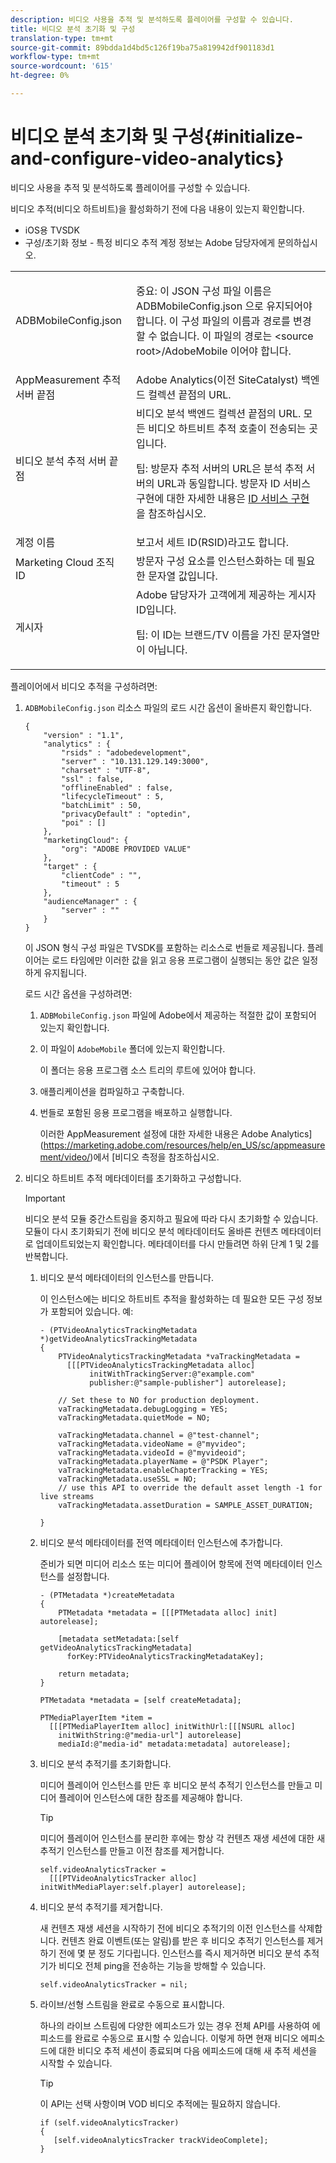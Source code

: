 ```yaml
---
description: 비디오 사용을 추적 및 분석하도록 플레이어를 구성할 수 있습니다.
title: 비디오 분석 초기화 및 구성
translation-type: tm+mt
source-git-commit: 89bdda1d4bd5c126f19ba75a819942df901183d1
workflow-type: tm+mt
source-wordcount: '615'
ht-degree: 0%

---
```



# 비디오 분석 초기화 및 구성{#initialize-and-configure-video-analytics}

비디오 사용을 추적 및 분석하도록 플레이어를 구성할 수 있습니다.

비디오 추적(비디오 하트비트)을 활성화하기 전에 다음 내용이 있는지 확인합니다.

* iOS용 TVSDK
* 구성/초기화 정보 - 특정 비디오 추적 계정 정보는 Adobe 담당자에게 문의하십시오.

<table id="table_3565328ABBEE4605A92EAE1ADE5D6F84"> 
 <tbody> 
  <tr> 
   <td colname="col1"> <span class="filepath"> ADBMobileConfig.json  </span> </td> 
   <td colname="col2"> <p>중요: 이 JSON 구성 파일 이름은 <span class="codeph"> ADBMobileConfig.json </span>으로 유지되어야 합니다. 이 구성 파일의 이름과 경로를 변경할 수 없습니다. 이 파일의 경로는 <span class="codeph"> &lt;source root&gt;/AdobeMobile </span>이어야 합니다. </p> </td> 
  </tr> 
  <tr> 
   <td colname="col1"> <span class="codeph"> AppMeasurement  </span> 추적 서버 끝점 </td> 
   <td colname="col2"> Adobe Analytics(이전 SiteCatalyst) 백엔드 컬렉션 끝점의 URL. </td> 
  </tr> 
  <tr> 
   <td colname="col1"> 비디오 분석 추적 서버 끝점 </td> 
   <td colname="col2"> 비디오 분석 백엔드 컬렉션 끝점의 URL. 모든 비디오 하트비트 추적 호출이 전송되는 곳입니다. <p>팁: 방문자 추적 서버의 URL은 분석 추적 서버의 URL과 동일합니다. 방문자 ID 서비스 구현에 대한 자세한 내용은 <a href="https://marketing.adobe.com/resources/help/en_US/mcvid/mcvid-setup-target.html" format="html" scope="external"> ID 서비스 구현 </a>을 참조하십시오. </p> </td> 
  </tr> 
  <tr> 
   <td colname="col1"> 계정 이름 </td> 
   <td colname="col2"> 보고서 세트 ID(RSID)라고도 합니다. </td> 
  </tr> 
  <tr> 
   <td colname="col1"> Marketing Cloud 조직 ID </td> 
   <td colname="col2"> 방문자 구성 요소를 인스턴스화하는 데 필요한 문자열 값입니다. </td> 
  </tr> 
  <tr> 
   <td colname="col1"> 게시자 </td> 
   <td colname="col2"> Adobe 담당자가 고객에게 제공하는 게시자 ID입니다. <p>팁: 이 ID는 브랜드/TV 이름을 가진 문자열만이 아닙니다. </p> </td> 
  </tr> 
 </tbody> 
</table>

플레이어에서 비디오 추적을 구성하려면:

1. `ADBMobileConfig.json` 리소스 파일의 로드 시간 옵션이 올바른지 확인합니다.

   ```
   { 
       "version" : "1.1", 
       "analytics" : { 
           "rsids" : "adobedevelopment", 
           "server" : "10.131.129.149:3000", 
           "charset" : "UTF-8", 
           "ssl" : false, 
           "offlineEnabled" : false, 
           "lifecycleTimeout" : 5, 
           "batchLimit" : 50, 
           "privacyDefault" : "optedin", 
           "poi" : [] 
       }, 
       "marketingCloud": { 
           "org": "ADOBE PROVIDED VALUE"  
       }, 
       "target" : { 
           "clientCode" : "", 
           "timeout" : 5 
       }, 
       "audienceManager" : { 
           "server" : "" 
       } 
   }
   ```

   이 JSON 형식 구성 파일은 TVSDK를 포함하는 리소스로 번들로 제공됩니다. 플레이어는 로드 타임에만 이러한 값을 읽고 응용 프로그램이 실행되는 동안 값은 일정하게 유지됩니다.

   로드 시간 옵션을 구성하려면:

   1. `ADBMobileConfig.json` 파일에 Adobe에서 제공하는 적절한 값이 포함되어 있는지 확인합니다.
   1. 이 파일이 `AdobeMobile` 폴더에 있는지 확인합니다.

      이 폴더는 응용 프로그램 소스 트리의 루트에 있어야 합니다.
   1. 애플리케이션을 컴파일하고 구축합니다.
   1. 번들로 포함된 응용 프로그램을 배포하고 실행합니다.

      이러한 AppMeasurement 설정에 대한 자세한 내용은 Adobe Analytics](https://marketing.adobe.com/resources/help/en_US/sc/appmeasurement/video/)에서 [비디오 측정을 참조하십시오.
1. 비디오 하트비트 추적 메타데이터를 초기화하고 구성합니다.

   >[!IMPORTANT]
   >
   >비디오 분석 모듈 중간스트림을 중지하고 필요에 따라 다시 초기화할 수 있습니다. 모듈이 다시 초기화되기 전에 비디오 분석 메타데이터도 올바른 컨텐츠 메타데이터로 업데이트되었는지 확인합니다. 메타데이터를 다시 만들려면 하위 단계 1 및 2를 반복합니다.

   1. 비디오 분석 메타데이터의 인스턴스를 만듭니다.

      이 인스턴스에는 비디오 하트비트 추적을 활성화하는 데 필요한 모든 구성 정보가 포함되어 있습니다. 예:

      ```
      - (PTVideoAnalyticsTrackingMetadata *)getVideoAnalyticsTrackingMetadata 
      { 
          PTVideoAnalyticsTrackingMetadata *vaTrackingMetadata =  
            [[[PTVideoAnalyticsTrackingMetadata alloc]  
                 initWithTrackingServer:@"example.com" 
                 publisher:@"sample-publisher"] autorelease]; 
      
          // Set these to NO for production deployment. 
          vaTrackingMetadata.debugLogging = YES;  
          vaTrackingMetadata.quietMode = NO; 
      
          vaTrackingMetadata.channel = @"test-channel"; 
          vaTrackingMetadata.videoName = @"myvideo"; 
          vaTrackingMetadata.videoId = @"myvideoid"; 
          vaTrackingMetadata.playerName = @"PSDK Player"; 
          vaTrackingMetadata.enableChapterTracking = YES; 
          vaTrackingMetadata.useSSL = NO; 
          // use this API to override the default asset length -1 for live streams 
          vaTrackingMetadata.assetDuration = SAMPLE_ASSET_DURATION; 
      
      }
      ```

   1. 비디오 분석 메타데이터를 전역 메타데이터 인스턴스에 추가합니다.

      준비가 되면 미디어 리소스 또는 미디어 플레이어 항목에 전역 메타데이터 인스턴스를 설정합니다.

      ```
      - (PTMetadata *)createMetadata 
      { 
          PTMetadata *metadata = [[[PTMetadata alloc] init] autorelease]; 
      
          [metadata setMetadata:[self getVideoAnalyticsTrackingMetadata]  
            forKey:PTVideoAnalyticsTrackingMetadataKey]; 
      
          return metadata; 
      } 
      
      PTMetadata *metadata = [self createMetadata]; 
      
      PTMediaPlayerItem *item =  
        [[[PTMediaPlayerItem alloc] initWithUrl:[[[NSURL alloc]  
          initWithString:@"media-url"] autorelease] 
          mediaId:@"media-id" metadata:metadata] autorelease];
      ```

   1. 비디오 분석 추적기를 초기화합니다.

      미디어 플레이어 인스턴스를 만든 후 비디오 분석 추적기 인스턴스를 만들고 미디어 플레이어 인스턴스에 대한 참조를 제공해야 합니다.

      >[!TIP]
      >
      >미디어 플레이어 인스턴스를 분리한 후에는 항상 각 컨텐츠 재생 세션에 대한 새 추적기 인스턴스를 만들고 이전 참조를 제거합니다.

      ```
      self.videoAnalyticsTracker =  
        [[[PTVideoAnalyticsTracker alloc] initWithMediaPlayer:self.player] autorelease];
      ```

   1. 비디오 분석 추적기를 제거합니다.

      새 컨텐츠 재생 세션을 시작하기 전에 비디오 추적기의 이전 인스턴스를 삭제합니다. 컨텐츠 완료 이벤트(또는 알림)를 받은 후 비디오 추적기 인스턴스를 제거하기 전에 몇 분 정도 기다립니다. 인스턴스를 즉시 제거하면 비디오 분석 추적기가 비디오 전체 ping을 전송하는 기능을 방해할 수 있습니다.

      ```
      self.videoAnalyticsTracker = nil;
      ```

   1. 라이브/선형 스트림을 완료로 수동으로 표시합니다.

      하나의 라이브 스트림에 다양한 에피소드가 있는 경우 전체 API를 사용하여 에피소드를 완료로 수동으로 표시할 수 있습니다. 이렇게 하면 현재 비디오 에피소드에 대한 비디오 추적 세션이 종료되며 다음 에피소드에 대해 새 추적 세션을 시작할 수 있습니다.

      >[!TIP]
      >
      >이 API는 선택 사항이며 VOD 비디오 추적에는 필요하지 않습니다.

      ```
      if (self.videoAnalyticsTracker) 
      { 
         [self.videoAnalyticsTracker trackVideoComplete];   
      }
      ```

